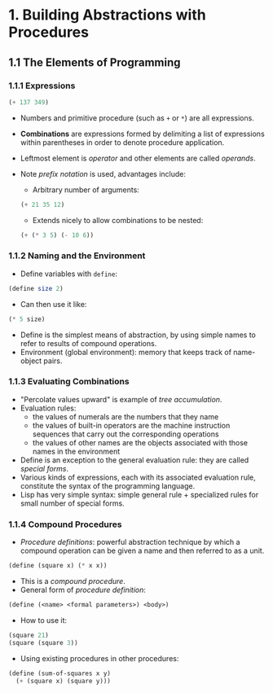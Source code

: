 # 1. Building Abstractions with Procedures

## 1.1 The Elements of Programming

### 1.1.1 Expressions

```Scheme
(+ 137 349)
```

* Numbers and primitive procedure (such as `+` or `*`) are all expressions.
* **Combinations** are expressions formed by delimiting a list of expressions within parentheses in order to denote procedure application.
* Leftmost element is *operator* and other elements are called *operands*.
* Note *prefix notation* is used, advantages include:
  * Arbitrary number of arguments:

  ```Scheme
  (+ 21 35 12)
  ```
  
  * Extends nicely to allow combinations to be nested:

  ```Scheme
  (+ (* 3 5) (- 10 6))
  ```

### 1.1.2 Naming and the Environment

* Define variables with `define`:

```Scheme
(define size 2)
```

* Can then use it like:

```Scheme
(* 5 size)
```

* Define is the simplest means of abstraction, by using simple names to refer to results of compound operations.
* Environment (global environment): memory that keeps track of name-object pairs.

### 1.1.3 Evaluating Combinations

* "Percolate values upward" is example of *tree accumulation*.
* Evaluation rules:
  * the values of numerals are the numbers that they name
  * the values of built-in operators are the machine instruction sequences that carry out the corresponding operations
  * the values of other names are the objects associated with those names in the environment
* Define is an exception to the general evaluation rule: they are called *special forms*.
* Various kinds of expressions, each with its associated evaluation rule, constitute the syntax of the programming language.
* Lisp has very simple syntax: simple general rule + specialized rules for small number of special forms.

### 1.1.4 Compound Procedures

* *Procedure definitions*: powerful abstraction technique by which a compound operation can be given a name and then referred to as a unit.

```Scheme
(define (square x) (* x x))
```
* This is a *compound procedure*.
* General form of *procedure definition*:

```Scheme
(define (<name> <formal parameters>) <body>)
```
* How to use it:

```Scheme
(square 21)
(square (square 3))
```
* Using existing procedures in other procedures:

```Scheme
(define (sum-of-squares x y)
  (+ (square x) (square y)))
```

